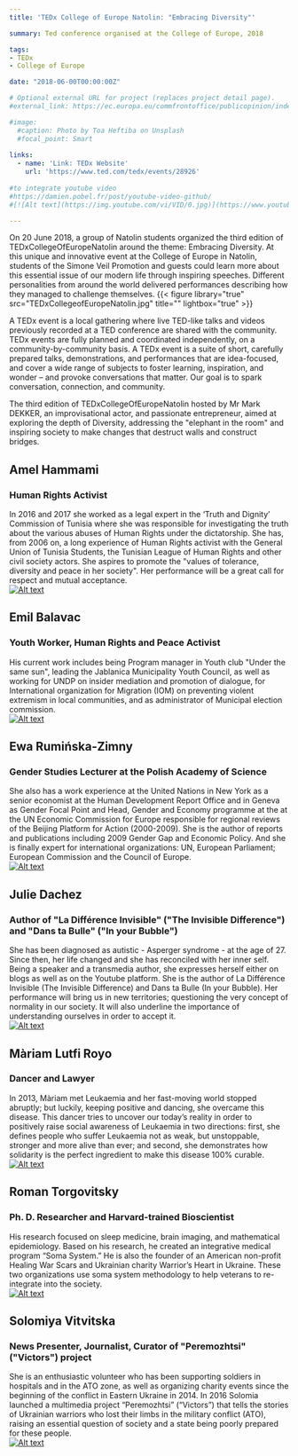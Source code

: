 ```yaml
---
title: 'TEDx College of Europe Natolin: "Embracing Diversity"'

summary: Ted conference organised at the College of Europe, 2018

tags:
- TEDx
- College of Europe

date: "2018-06-00T00:00:00Z"

# Optional external URL for project (replaces project detail page).
#external_link: https://ec.europa.eu/commfrontoffice/publicopinion/index.cfm/Survey/getSurveyDetail/instruments/SPECIAL/surveyKy/2212

#image:
  #caption: Photo by Toa Heftiba on Unsplash
  #focal_point: Smart
  
links:
  - name: 'Link: TEDx Website'
    url: 'https://www.ted.com/tedx/events/28926'
    
#to integrate youtube video
#https://damien.pobel.fr/post/youtube-video-github/
#[![Alt text](https://img.youtube.com/vi/VID/0.jpg)](https://www.youtube.com/watch?v=VID)

---
```



On 20 June 2018, a group of Natolin students organized the third edition of TEDxCollegeOfEuropeNatolin around the theme: Embracing Diversity. At this unique and innovative event at the College of Europe in Natolin, students of the Simone Veil Promotion and guests could learn more about this essential issue of our modern life through inspiring speeches. Different personalities from around the world delivered performances describing how they managed to challenge themselves.
{{< figure library="true" src="TEDxCollegeofEuropeNatolin.jpg" title="" lightbox="true" >}}

A TEDx event is a local gathering where live TED-like talks and videos previously recorded at a TED conference are shared with the community. TEDx events are fully planned and coordinated independently, on a community-by-community basis. A TEDx event is a suite of short, carefully prepared talks, demonstrations, and performances that are idea-focused, and cover a wide range of subjects to foster learning, inspiration, and wonder – and provoke conversations that matter. Our goal is to spark conversation, connection, and community.


The third edition of TEDxCollegeOfEuropeNatolin hosted by Mr Mark DEKKER, an improvisational actor, and passionate entrepreneur, aimed at exploring the depth of Diversity, addressing the "elephant in the room" and inspiring society to make changes that destruct walls and construct bridges.


## Amel Hammami  
### Human Rights Activist  
In 2016 and 2017 she worked as a legal expert in the ‘Truth and Dignity’ Commission of Tunisia where she was responsible for investigating the truth about the various abuses of Human Rights under the dictatorship. She has, from 2006 on, a long experience of Human Rights activist with the General Union of Tunisia Students, the Tunisian League of Human Rights and other civil society actors. She aspires to promote the "values of tolerance, diversity and peace in her society". Her performance will be a great call for respect and mutual acceptance.  
[![Alt text](https://img.youtube.com/vi/GkdSuGMcpSg/0.jpg)](https://www.youtube.com/watch?v=GkdSuGMcpSg)


## Emil Balavac  
### Youth Worker, Human Rights and Peace Activist  
His current work includes being Program manager in Youth club "Under the same sun", leading the Jablanica Municipality Youth Council, as well as working for UNDP on insider mediation and promotion of dialogue, for International organization for Migration (IOM) on preventing violent extremism in local communities, and as administrator of Municipal election commission.  
[![Alt text](https://img.youtube.com/vi/fF4DE2DB6pk/0.jpg)](https://www.youtube.com/watch?v=fF4DE2DB6pk)

## Ewa Rumińska-Zimny  
### Gender Studies Lecturer at the Polish Academy of Science  
She also has a work experience at the United Nations in New York as a senior economist at the Human Development Report Office and in Geneva as Gender Focal Point and Head, Gender and Economy programme at the at the UN Economic Commission for Europe responsible for regional reviews of the Beijing Platform for Action (2000-2009). She is the author of reports and publications including 2009 Gender Gap and Economic Policy. And she is finally expert for international organizations: UN, European Parliament; European Commission and the Council of Europe.  
[![Alt text](https://img.youtube.com/vi/jc4UFsHM_Nw/0.jpg)](https://www.youtube.com/watch?v=jc4UFsHM_Nw)


## Julie Dachez  
### Author of "La Différence Invisible" ("The Invisible Difference") and "Dans ta Bulle" ("In your Bubble")   
She has been diagnosed as autistic - Asperger syndrome - at the age of 27. Since then, her life changed and she has reconciled with her inner self. Being a speaker and a transmedia author, she expresses herself either on blogs as well as on the Youtube platform. She is the author of La Différence Invisible (The Invisible Difference) and Dans ta Bulle (In your Bubble). Her performance will bring us in new territories; questioning the very concept of normality in our society. It will also underline the importance of understanding ourselves in order to accept it.  
[![Alt text](https://img.youtube.com/vi/P7QX-eUil1s/0.jpg)](https://www.youtube.com/watch?v=P7QX-eUil1s)

## Màriam Lutfi Royo  
### Dancer and Lawyer  
In 2013, Màriam met Leukaemia and her fast-moving world stopped abruptly; but luckily, keeping positive and dancing, she overcame this disease. This dancer tries to uncover our today’s reality in order to positively raise social awareness of Leukaemia in two directions: first, she defines people who suffer Leukaemia not as weak, but unstoppable, stronger and more alive than ever; and second, she demonstrates how solidarity is the perfect ingredient to make this disease 100% curable.  
[![Alt text](https://img.youtube.com/vi/ER5Z1ihDc-8/0.jpg)](https://www.youtube.com/watch?v=ER5Z1ihDc-8)

## Roman Torgovitsky    
### Ph. D. Researcher and Harvard-trained Bioscientist    
His research focused on sleep medicine, brain imaging, and mathematical epidemiology. Based on his research, he created an integrative medical program “Soma System.” He is also the founder of an American non-profit Healing War Scars and Ukrainian charity Warrior’s Heart in Ukraine. These two organizations use soma system methodology to help veterans to re-integrate into the society.   
[![Alt text](https://img.youtube.com/vi/HYHH_efgVQ8/0.jpg)](https://www.youtube.com/watch?v=HYHH_efgVQ8)


## Solomiya Vitvitska            
### News Presenter, Journalist, Curator of "Peremozhtsi" ("Victors") project              
She is an enthusiastic volunteer who has been supporting soldiers in hospitals and in the ATO zone, as well as organizing charity events since the beginning of the conflict in Eastern Ukraine in 2014. In 2016 Solomia launched a multimedia project “Peremozhtsi” (“Victors”) that tells the stories of Ukrainian warriors who lost their limbs in the military conflict (ATO), raising an essential question of society and a state being poorly prepared for these people.          
[![Alt text](https://img.youtube.com/vi/m091h5xg20c/0.jpg)](https://www.youtube.com/watch?v=m091h5xg20c)
